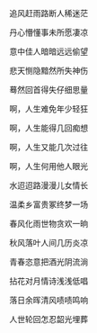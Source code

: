 追风赶雨路断人稀迷茫

丹心懵懂事未所愿凄凉

意中佳人暗暗远远偷望

悲天恻隐黯然所失神伤

蓦然回首得失仔细思量

啊，人生难免年少轻狂

啊，人生能得几回痴想

啊，人生又能几次过往

啊，人生何用他人眼光

水迢迢路漫漫儿女情长

温柔乡富贵冢终梦一场

春风化雨世物贪欢一晌

秋风落叶人间几历炎凉

青春恣意把酒光阴流淌

拈花对月情诗浅浅低唱

落日余晖清风啧啧鸣响

人世轮回怎忍韶光埋葬
